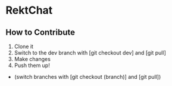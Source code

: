 # RektChat

## How to Contribute
1. Clone it
2. Switch to the dev branch with [git checkout dev] and [git pull]
3. Make changes
4. Push them up!
* (switch branches with [git checkout (branch)] and [git pull])
